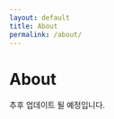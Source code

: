 ```yaml
---
layout: default
title: About
permalink: /about/
---
```


<div class="page-content">
  <div class="container">
    <div class="hero">
      <div class="hero-content">
        <h1>About</h1>
        <p>추후 업데이트 될 예정입니다.</p>
      </div>
    </div>
  </div>
</div>
